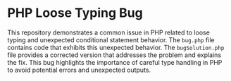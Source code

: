 # PHP Loose Typing Bug

This repository demonstrates a common issue in PHP related to loose typing and unexpected conditional statement behavior.  The `bug.php` file contains code that exhibits this unexpected behavior.  The `bugSolution.php` file provides a corrected version that addresses the problem and explains the fix.  This bug highlights the importance of careful type handling in PHP to avoid potential errors and unexpected outputs.